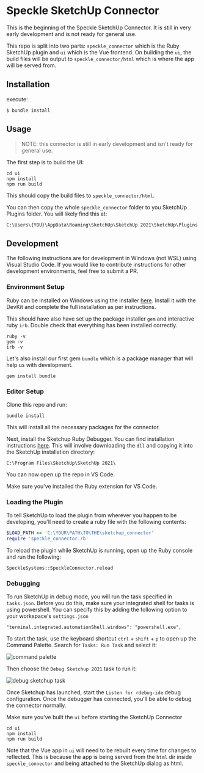 # Speckle SketchUp Connector

This is the beginning of the Speckle SketchUp Connector. It is still in very early development and is not ready for general use.

This repo is split into two parts: `speckle_connector` which is the Ruby SketchUp plugin and `ui` which is the Vue frontend. On building the `ui`, the build files will be output to `speckle_connector/html` which is where the app will be served from.

## Installation

execute:

    $ bundle install


## Usage

> NOTE: this connector is still in early development and isn't ready for general use.

The first step is to build the UI:

    cd ui
    npm install
    npm run build

This should copy the build files to `speckle_connector/html`.

You can then copy the whole `speckle_connector` folder to you SketchUp Plugins folder. You will likely find this at: 

    C:\Users\{YOU}\AppData\Roaming\SketchUp\SketchUp 2021\SketchUp\Plugins

## Development

The following instructions are for development in Windows (not WSL) using Visual Studio Code. If you would like to contribute instructions for other development environments, feel free to submit a PR.

### Environment Setup

Ruby can be installed on Windows using the installer [here](https://rubyinstaller.org/downloads/). Install it with the DevKit and complete the full installation as per instructions.

This should have also have set up the package installer `gem` and interactive ruby `irb`. Double check that everything has been installed correctly.

    ruby -v
    gem -v
    irb -v

Let's also install our first gem `bundle` which is a package manager that will help us with development.

    gem install bundle

### Editor Setup

Clone this repo and run:

    bundle install

This will install all the necessary packages for the connector.

Next, install the Sketchup Ruby Debugger. You can find installation instructions [here](https://github.com/SketchUp/sketchup-ruby-debugger/blob/main/README.md). This will involve downloading the `dll` and copying it into the SketchUp installation directory:

    C:\Program Files\SketchUp\SketchUp 2021\

You can now open up the repo in VS Code.

Make sure you've installed the Ruby extension for VS Code.

### Loading the Plugin

To tell SketchUp to load the plugin from wherever you happen to be developing, you'll need to create a ruby file with the following contents:

```ruby
$LOAD_PATH << 'C:\YOUR\PATH\TO\THE\sketchup_connector'
require 'speckle_connector.rb'
```

To reload the plugin while SketchUp is running, open up the Ruby console and run the following:

    SpeckleSystems::SpeckleConnector.reload

### Debugging 

To run SketchUp in debug mode, you will run the task specified in `tasks.json`. Before you do this, make sure your integrated shell for tasks is using powershell. You can specify this by adding the following option to your workspace's `settings.json`

    "terminal.integrated.automationShell.windows": "powershell.exe",

To start the task, use the keyboard shortcut `ctrl` + `shift` + `p` to open up the Command Palette. Search for `Tasks: Run Task` and select it:

![command palette](https://user-images.githubusercontent.com/7717434/135051668-35fee34e-5270-4b83-9c7b-dabb872370ee.png)

Then choose the `Debug Sketchup 2021` task to run it:

![debug sketchup task](https://user-images.githubusercontent.com/7717434/135051777-4c350a62-45fb-400e-9b24-4fbb02331b83.png)

Once Sketchup has launched, start the `Listen for rdebug-ide` debug configuration. Once the debugger has connected, you'll be able to debug the connector normally.

Make sure you've built the `ui` before starting the SketchUp Connector

    cd ui
    npm install 
    npm run build

Note that the Vue app in `ui` will need to be rebuilt every time for changes to reflected. This is because the app is being served from the `html` dir inside `speckle_connector` and being attached to the SketchUp dialog as html.